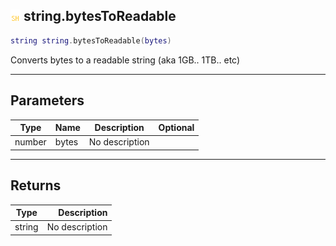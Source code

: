 ## ![shared](../../.gitbook/assets/shared.png) string.bytesToReadable

```lua
string string.bytesToReadable(bytes)
```

Converts bytes to a readable string (aka 1GB.. 1TB.. etc)

------
## Parameters

| Type   | Name | Description | Optional |
| ------ | ---- | ----------- | -------: |
| number | bytes | No description |  |


------
## Returns

| Type   | Description |
| ------ | ----------: |
| string | No description |

